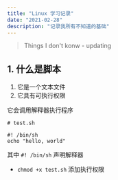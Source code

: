 ```yaml
---
title: "Linux 学习记录"
date: "2021-02-28"
description: "记录我所有不知道的基础"
---
```


> Things I don't konw - updating

## 1. 什么是脚本

1. 它是一个文本文件
2. 它具有可执行权限

它会调用解释器执行程序

```shell 
# test.sh

#! /bin/sh
echo "hello, world"
```

其中 `#! /bin/sh` 声明解释器 

- `chmod +x test.sh` 添加执行权限